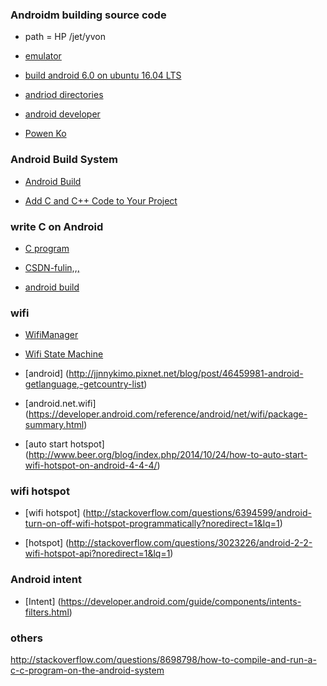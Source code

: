 

### Androidm building source code

* path = HP /jet/yvon

* [emulator](https://developer.android.com/studio/run/emulator.html)


* [build android 6.0 on ubuntu 16.04 LTS](http://blog.csdn.net/fuchaosz/article/details/51487585)


* [andriod directories](http://blog.csdn.net/wulianghuan/article/details/12282853)


* [android developer](https://developer.android.com/develop/index.html)

* [Powen Ko](http://www.powenko.com/wordpress/?p=6042)




### Android Build System
* [Android Build](http://www.ibm.com/developerworks/cn/opensource/os-cn-android-build/)

* [Add C and C++ Code to Your Project](https://developer.android.com/studio/projects/add-native-code.html)







### write C on Android
* [C program](http://blog.csdn.net/fulinwsuafcie/article/details/46688549)


* [CSDN-fulin,,,](http://blog.csdn.net/fulinwsuafcie/article/category/1151319)

* [android build](http://gityuan.com/2016/03/19/android-build/)





### wifi
* [WifiManager](https://developer.android.com/reference/android/net/wifi/WifiManager.html)

* [Wifi State Machine](http://blog.csdn.net/u010961631/article/details/48291095)




* [android] (http://jjnnykimo.pixnet.net/blog/post/46459981-android-getlanguage,-getcountry-list)


* [android.net.wifi] (https://developer.android.com/reference/android/net/wifi/package-summary.html)

* [auto start hotspot] (http://www.beer.org/blog/index.php/2014/10/24/how-to-auto-start-wifi-hotspot-on-android-4-4-4/)


### wifi hotspot
* [wifi hotspot] (http://stackoverflow.com/questions/6394599/android-turn-on-off-wifi-hotspot-programmatically?noredirect=1&lq=1)

* [hotspot] (http://stackoverflow.com/questions/3023226/android-2-2-wifi-hotspot-api?noredirect=1&lq=1)



### Android intent
* [Intent] (https://developer.android.com/guide/components/intents-filters.html)





### others
http://stackoverflow.com/questions/8698798/how-to-compile-and-run-a-c-c-program-on-the-android-system

